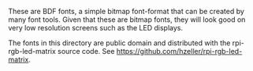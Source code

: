 These are BDF fonts, a simple bitmap font-format that can be created
by many font tools. Given that these are bitmap fonts, they will look good on
very low resolution screens such as the LED displays.

The fonts in this directory are public domain and distributed with the
rpi-rgb-led-matrix source code.
See https://github.com/hzeller/rpi-rgb-led-matrix.
